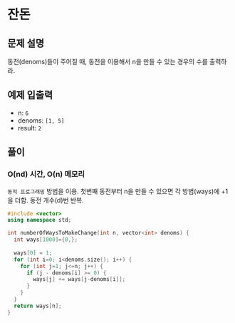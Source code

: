 # 잔돈
## 문제 설명
동전(denoms)들이 주어질 때, 동전을 이용해서 n을 만들 수 있는 경우의 수를 출력하라.
## 예제 입출력
- n: `6`
- denoms: `[1, 5]`
- result: `2`

## 풀이
### O(nd) 시간, O(n) 메모리
`동적 프로그래밍` 방법을 이용. 첫번째 동전부터 n을 만들 수 있으면 각 방법(ways)에 +1을 더함. 동전 개수(d)번 반복.
```cpp
#include <vector>
using namespace std;

int numberOfWaysToMakeChange(int n, vector<int> denoms) {
  int ways[1000]={0,};
	
  ways[0] = 1;
  for (int i=0; i<denoms.size(); i++) {
    for (int j=1; j<=n; j++) {
      if (j - denoms[i] >= 0) {
        ways[j] += ways[j-denoms[i]];
      }
    }
  }
  return ways[n];
}
```

